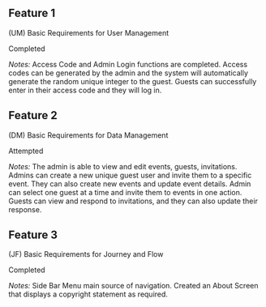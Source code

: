
## Feature 1
(UM) Basic Requirements for User Management 

Completed 

*Notes:*
Access Code and Admin Login functions are completed. 
Access codes can be generated by the admin and the system will automatically generate the random unique integer to the guest. Guests can successfully enter in their access code and they will log in.



## Feature 2
(DM) Basic Requirements for Data Management

Attempted

*Notes:*
The admin is able to view and edit events, guests, invitations.
Admins can create a new unique guest user and invite them to a specific event. 
They can also create new events and update event details. 
Admin can select one guest at a time and invite them to events in one action.
Guests can view and respond to invitations, and they can also update their response. 



## Feature 3

(JF) Basic Requirements for Journey and Flow

Completed

*Notes:* 
Side Bar Menu main source of navigation. Created an About Screen that displays a copyright statement as required.

